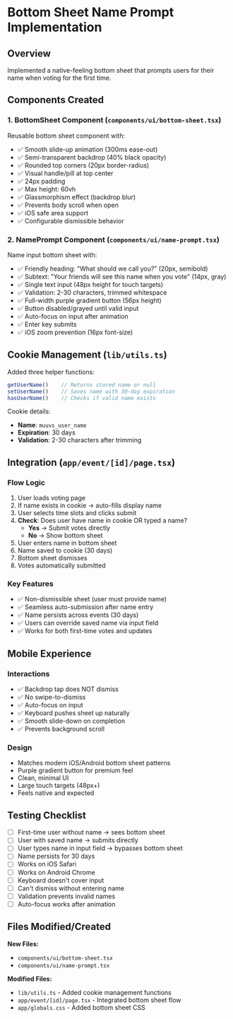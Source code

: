 # Bottom Sheet Name Prompt Implementation

## Overview
Implemented a native-feeling bottom sheet that prompts users for their name when voting for the first time.

## Components Created

### 1. BottomSheet Component (`components/ui/bottom-sheet.tsx`)
Reusable bottom sheet component with:
- ✅ Smooth slide-up animation (300ms ease-out)
- ✅ Semi-transparent backdrop (40% black opacity)
- ✅ Rounded top corners (20px border-radius)
- ✅ Visual handle/pill at top center
- ✅ 24px padding
- ✅ Max height: 60vh
- ✅ Glassmorphism effect (backdrop blur)
- ✅ Prevents body scroll when open
- ✅ iOS safe area support
- ✅ Configurable dismissible behavior

### 2. NamePrompt Component (`components/ui/name-prompt.tsx`)
Name input bottom sheet with:
- ✅ Friendly heading: "What should we call you?" (20px, semibold)
- ✅ Subtext: "Your friends will see this name when you vote" (14px, gray)
- ✅ Single text input (48px height for touch targets)
- ✅ Validation: 2-30 characters, trimmed whitespace
- ✅ Full-width purple gradient button (56px height)
- ✅ Button disabled/grayed until valid input
- ✅ Auto-focus on input after animation
- ✅ Enter key submits
- ✅ iOS zoom prevention (16px font-size)

## Cookie Management (`lib/utils.ts`)

Added three helper functions:
```typescript
getUserName()    // Returns stored name or null
setUserName()    // Saves name with 30-day expiration
hasUserName()    // Checks if valid name exists
```

Cookie details:
- **Name**: `muuvs_user_name`
- **Expiration**: 30 days
- **Validation**: 2-30 characters after trimming

## Integration (`app/event/[id]/page.tsx`)

### Flow Logic
1. User loads voting page
2. If name exists in cookie → auto-fills display name
3. User selects time slots and clicks submit
4. **Check**: Does user have name in cookie OR typed a name?
   - **Yes** → Submit votes directly
   - **No** → Show bottom sheet
5. User enters name in bottom sheet
6. Name saved to cookie (30 days)
7. Bottom sheet dismisses
8. Votes automatically submitted

### Key Features
- ✅ Non-dismissible sheet (user must provide name)
- ✅ Seamless auto-submission after name entry
- ✅ Name persists across events (30 days)
- ✅ Users can override saved name via input field
- ✅ Works for both first-time votes and updates

## Mobile Experience

### Interactions
- ✅ Backdrop tap does NOT dismiss
- ✅ No swipe-to-dismiss
- ✅ Auto-focus on input
- ✅ Keyboard pushes sheet up naturally
- ✅ Smooth slide-down on completion
- ✅ Prevents background scroll

### Design
- Matches modern iOS/Android bottom sheet patterns
- Purple gradient button for premium feel
- Clean, minimal UI
- Large touch targets (48px+)
- Feels native and expected

## Testing Checklist

- [ ] First-time user without name → sees bottom sheet
- [ ] User with saved name → submits directly
- [ ] User types name in input field → bypasses bottom sheet
- [ ] Name persists for 30 days
- [ ] Works on iOS Safari
- [ ] Works on Android Chrome
- [ ] Keyboard doesn't cover input
- [ ] Can't dismiss without entering name
- [ ] Validation prevents invalid names
- [ ] Auto-focus works after animation

## Files Modified/Created

**New Files:**
- `components/ui/bottom-sheet.tsx`
- `components/ui/name-prompt.tsx`

**Modified Files:**
- `lib/utils.ts` - Added cookie management functions
- `app/event/[id]/page.tsx` - Integrated bottom sheet flow
- `app/globals.css` - Added bottom sheet CSS

